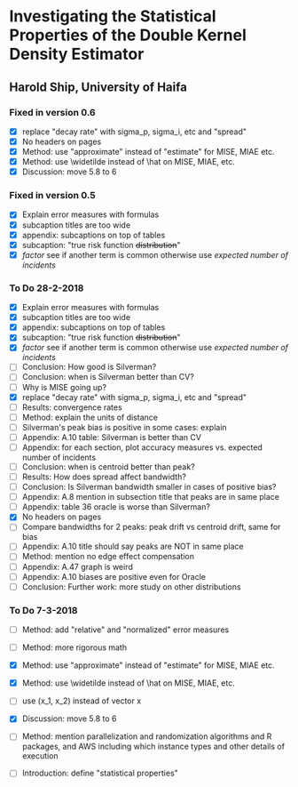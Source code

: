 # Investigating the Statistical Properties of the Double Kernel Density Estimator
## Harold Ship, University of Haifa


### Fixed in version 0.6
 - [x] replace "decay rate" with sigma_p, sigma_i, etc and "spread"
 - [x] No headers on pages
 - [x] Method: use "approximate" instead of "estimate" for MISE, MIAE etc.
 - [x] Method: use \widetilde instead of \hat on MISE, MIAE, etc.
 - [x] Discussion: move 5.8 to 6
  
### Fixed in version 0.5
 - [x] Explain error measures with formulas
 - [x] subcaption titles are too wide
 - [x] appendix: subcaptions on top of tables
 - [x] subcaption: "true risk function <del>distribution</del>"
 - [x] *factor* see if another term is common otherwise use *expected number of incidents*

### To Do 28-2-2018

 - [x] Explain error measures with formulas
 - [x] subcaption titles are too wide
 - [x] appendix: subcaptions on top of tables
 - [x] subcaption: "true risk function <del>distribution</del>"
 - [x] *factor* see if another term is common otherwise use *expected number of incidents*
 - [ ] Conclusion: How good is Silverman?
 - [ ] Conclusion: when is Silverman better than CV?
 - [ ] Why is MISE going up?
 - [x] replace "decay rate" with sigma_p, sigma_i, etc and "spread"
 - [ ] Results: convergence rates
 - [ ] Method: explain the units of distance
 - [ ] Silverman's peak bias is positive in some cases: explain
 - [ ] Appendix: A.10 table: Silverman is better than CV
 - [ ] Appendix: for each section, plot accuracy measures vs. expected number of incidents
 - [ ] Conclusion: when is centroid better than peak?
 - [ ] Results: How does spread affect bandwidth?
 - [ ] Conclusion: Is Silverman bandwidth smaller in cases of positive bias?
 - [ ] Appendix: A.8 mention in subsection title that peaks are in same place
 - [ ] Appendix: table 36 oracle is worse than Silverman?
 - [x] No headers on pages
 - [ ] Compare bandwidths for 2 peaks: peak drift vs centroid drift, same for bias
 - [ ] Appendix: A.10 title should say peaks are NOT in same place
 - [ ] Method: mention no edge effect compensation
 - [ ] Appendix: A.47 graph is weird
 - [ ] Appendix: A.10 biases are positive even for Oracle
 - [ ] Conclusion: Further work: more study on other distributions

### To Do 7-3-2018
 - [ ] Method: add "relative" and "normalized" error measures
 - [ ] Method: more rigorous math
 - [x] Method: use "approximate" instead of "estimate" for MISE, MIAE etc.
 - [x] Method: use \widetilde instead of \hat on MISE, MIAE, etc.
 - [ ] use (x_1, x_2) instead of vector x
 - [x] Discussion: move 5.8 to 6
 - [ ] Method: mention parallelization and randomization algorithms and R packages, and AWS including which instance types and other details of execution
 - [ ] Introduction: define "statistical properties"
 